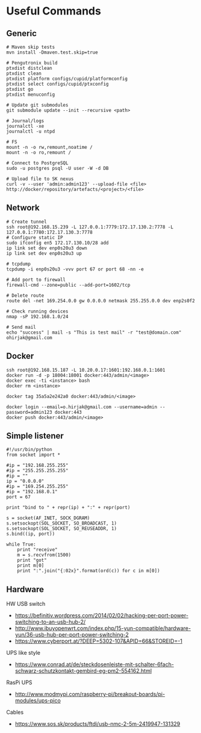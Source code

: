 # Useful Commands
## Generic
```
# Maven skip tests
mvn install -Dmaven.test.skip=true
 
# Pengutronix build
ptxdist distclean
ptxdist clean
ptxdist platform configs/cupid/platformconfig
ptxdist select configs/cupid/ptxconfig
ptxdist go
ptxdist menuconfig
 
# Update git submodules
git submodule update --init --recursive <path>
 
# Journal/logs
journalctl -xe
journalctl -u ntpd
 
# FS
mount -n -o rw,remount,noatime /
mount -n -o ro,remount /
 
# Connect to PostgreSQL
sudo -u postgres psql -U user -W -d DB
 
# Upload file to SK nexus
curl -v --user 'admin:admin123' --upload-file <file> http://docker/repository/artefacts/<project>/<file>
```
## Network
```
# Create tunnel
ssh root@192.168.15.239 -L 127.0.0.1:7779:172.17.130.2:7778 -L 127.0.0.1:7780:172.17.130.3:7778
# Configure static IP
sudo ifconfig en5 172.17.130.10/28 add
ip link set dev enp0s20u3 down
ip link set dev enp0s20u3 up

# tcpdump
tcpdump -i enp0s20u3 -vvv port 67 or port 68 -nn -e

# Add port to firewall
firewall-cmd --zone=public --add-port=1602/tcp

# Delete route
route del -net 169.254.0.0 gw 0.0.0.0 netmask 255.255.0.0 dev enp2s0f2

# Check running devices
nmap -sP 192.168.1.0/24

# Send mail
echo "success" | mail -s "This is test mail" -r "test@domain.com" ohirjak@gmail.com
```
## Docker
```
ssh root@192.168.15.187 -L 10.20.0.17:1601:192.168.0.1:1601
docker run -d -p 18004:18001 docker:443/admin/<image>
docker exec -ti <instance> bash
docker rm <instance>

docker tag 35a5a2e242a0 docker:443/admin/<image>

docker login --email=o.hirjak@gmail.com --username=admin --password=admin123 docker:443
docker push docker:443/admin/<image>
```
## Simple listener
```
#!/usr/bin/python
from socket import *

#ip = "192.168.255.255"
#ip = "255.255.255.255"
#ip = ""
ip = "0.0.0.0"
#ip = "169.254.255.255"
#ip = "192.168.0.1"
port = 67

print "bind to " + repr(ip) + ":" + repr(port)

s = socket(AF_INET, SOCK_DGRAM)
s.setsockopt(SOL_SOCKET, SO_BROADCAST, 1)
s.setsockopt(SOL_SOCKET, SO_REUSEADDR, 1)
s.bind((ip, port))

while True:
    print "receive"
    m = s.recvfrom(1500)
    print "got"
    print m[0]
    print ":".join("{:02x}".format(ord(c)) for c in m[0])
```
## Hardware

HW USB switch
- https://befinitiv.wordpress.com/2014/02/02/hacking-per-port-power-switching-to-an-usb-hub-2/
- http://www.ibuyopenwrt.com/index.php/15-yun-compatible/hardware-yun/36-usb-hub-per-port-power-switching-2
- https://www.cyberport.at/?DEEP=5302-107&APID=66&STOREID=-1

UPS like style
- https://www.conrad.at/de/steckdosenleiste-mit-schalter-6fach-schwarz-schutzkontakt-gembird-eg-pm2-554162.html

RasPi UPS
- http://www.modmypi.com/raspberry-pi/breakout-boards/pi-modules/ups-pico

Cables
- https://www.sos.sk/products/ftdi/usb-nmc-2-5m-2419947-131329

